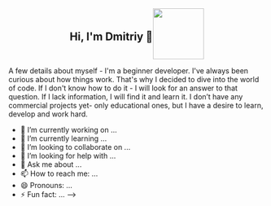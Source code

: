 


<div style="display: flex; align-items: center; justify-content: center;">
  <h2 >Hi, I'm Dmitriy 👋</h2>
  <div id="header" align="center">
    <img src="https://media.giphy.com/media/M9gbBd9nbDrOTu1Mqx/giphy.gif" width="100"/>
  </div>
</div>

A few details about myself - I'm a beginner developer. I've always been curious about how things work. That's why I decided to dive into the world of code. If I don't know how to do it - I will look for an answer to that question. If I lack information, I will find it and learn it. I don’t have any commercial projects yet- only educational ones, but I have a desire to learn, develop and work hard.




- 🔭 I’m currently working on ...
- 🌱 I’m currently learning ...
- 👯 I’m looking to collaborate on ...
- 🤔 I’m looking for help with ...
- 💬 Ask me about ...
- 📫 How to reach me: ...
- 😄 Pronouns: ...
- ⚡ Fun fact: ...
-->
